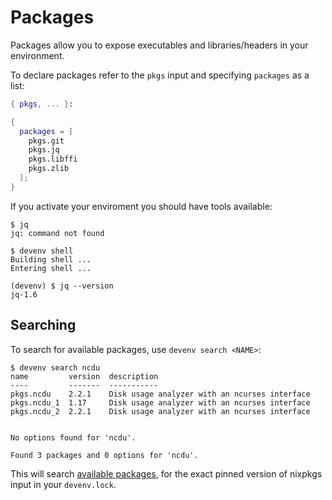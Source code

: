 # Packages

Packages allow you to expose executables and libraries/headers in your environment.

To declare packages refer to the `pkgs` input and specifying `packages` as a list:

```nix title="devenv.nix"
{ pkgs, ... }:

{
  packages = [ 
    pkgs.git 
    pkgs.jq
    pkgs.libffi
    pkgs.zlib
  ];
}
```

If you activate your enviroment you should have tools available:
```shell-session
$ jq
jq: command not found

$ devenv shell
Building shell ...
Entering shell ...

(devenv) $ jq --version
jq-1.6
```

## Searching

To search for available packages, use ``devenv search <NAME>``:

```shell-session
$ devenv search ncdu
name         version  description
----         -------  -----------
pkgs.ncdu    2.2.1    Disk usage analyzer with an ncurses interface
pkgs.ncdu_1  1.17     Disk usage analyzer with an ncurses interface
pkgs.ncdu_2  2.2.1    Disk usage analyzer with an ncurses interface


No options found for 'ncdu'.

Found 3 packages and 0 options for 'ncdu'.
```

This will search [available packages](https://search.nixos.org/packages?channel=unstable&query=ncdu),
for the exact pinned version of nixpkgs input in your ``devenv.lock``.
